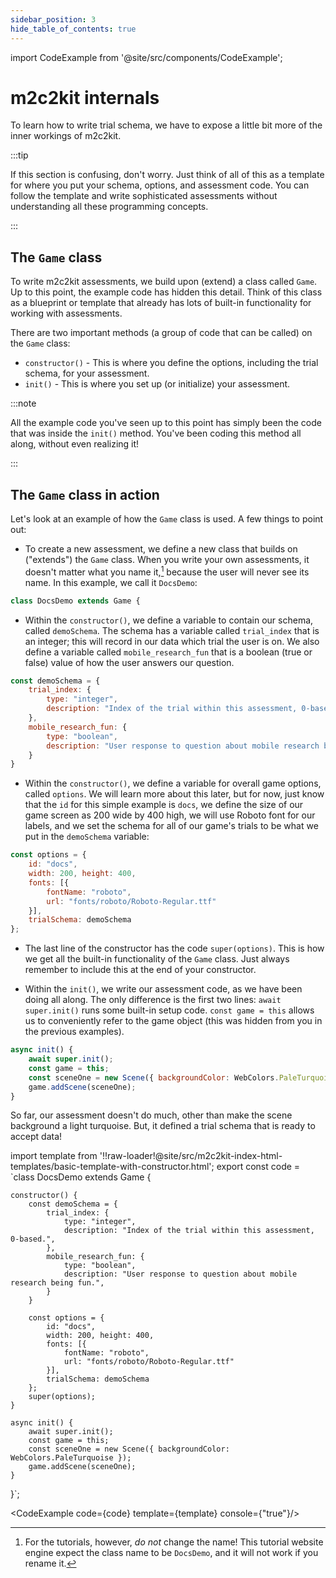 ```yaml
---
sidebar_position: 3
hide_table_of_contents: true
---
```


import CodeExample from '@site/src/components/CodeExample';

# m2c2kit internals

To learn how to write trial schema, we have to expose a little bit more of the inner workings of m2c2kit. 

:::tip

If this section is confusing, don't worry. Just think of all of this as a template for where you put your schema, options, and assessment code. You can follow the template and write sophisticated assessments without understanding all these programming concepts. 

:::

## The `Game` class

To write m2c2kit assessments, we build upon (extend) a class called `Game`. Up to this point, the example code has hidden this detail. Think of this class as a blueprint or template that already has lots of built-in functionality for working with assessments.

There are two important methods (a group of code that can be called) on the `Game` class:

- `constructor()` - This is where you define the options, including the trial schema, for your assessment.
- `init()` - This is where you set up (or initialize) your assessment.

:::note

All the example code you've seen up to this point has simply been the code that was inside the `init()` method. You've been coding this method all along, without even realizing it!

:::


## The `Game` class in action

Let's look at an example of how the `Game` class is used. A few things to point out:

- To create a new assessment, we define a new class that builds on ("extends") the `Game` class. When you write your own assessments, it doesn't matter what you name it,[^1] because the user will never see its name. In this example, we call it `DocsDemo`:
```js
class DocsDemo extends Game {
```

- Within the `constructor()`, we define a variable to contain our schema, called `demoSchema`. The schema has a variable called `trial_index` that is an integer; this will record in our data which trial the user is on. We also define a variable called `mobile_research_fun` that is a boolean (true or false) value of how the user answers our question.

```js
const demoSchema = {
    trial_index: {
        type: "integer",
        description: "Index of the trial within this assessment, 0-based.",
    },
    mobile_research_fun: {
        type: "boolean",
        description: "User response to question about mobile research being fun.",
    }
}
```

- Within the `constructor()`, we define a variable for overall game options, called `options`. We will learn more about this later, but for now, just know that the `id` for this simple example is `docs`, we define the size of our game screen as 200 wide by 400 high, we will use Roboto font for our labels, and we set the schema for all of our game's trials to be what we put in the `demoSchema` variable:

```js
const options = {
    id: "docs",
    width: 200, height: 400,
    fonts: [{
	    fontName: "roboto",
	    url: "fonts/roboto/Roboto-Regular.ttf"
    }],
    trialSchema: demoSchema
};
```

- The last line of the constructor has the code `super(options)`. This is how we get all the built-in functionality of the `Game` class. Just always remember to include this at the end of your constructor.

- Within the `init()`, we write our assessment code, as we have been doing all along. The only difference is the first two lines: `await super.init()` runs some built-in setup code. `const game = this` allows us to conveniently refer to the game object (this was hidden from you in the previous examples). 

```js
async init() {
    await super.init();
    const game = this;
    const sceneOne = new Scene({ backgroundColor: WebColors.PaleTurquoise });
    game.addScene(sceneOne);
}
```

So far, our assessment doesn't do much, other than make the scene background a light turquoise. But, it defined a trial schema that is ready to accept data!

import template from '!!raw-loader!@site/src/m2c2kit-index-html-templates/basic-template-with-constructor.html';
export const code = `class DocsDemo extends Game {
 
    constructor() {
        const demoSchema = {
            trial_index: {
                type: "integer",
                description: "Index of the trial within this assessment, 0-based.",
            },
            mobile_research_fun: {
                type: "boolean",
                description: "User response to question about mobile research being fun.",
            }
        }
 
        const options = {
            id: "docs",
            width: 200, height: 400,
            fonts: [{
	            fontName: "roboto",
	            url: "fonts/roboto/Roboto-Regular.ttf"
            }],            
            trialSchema: demoSchema
        };
        super(options);
    }
 
    async init() {
        await super.init();
        const game = this;
        const sceneOne = new Scene({ backgroundColor: WebColors.PaleTurquoise });
        game.addScene(sceneOne);
    }
}`;

<CodeExample code={code} template={template} console={"true"}/>

[^1]: For the tutorials, however, *do not* change the name! This tutorial website engine expect the class name to be `DocsDemo`, and it will not work if you rename it.

